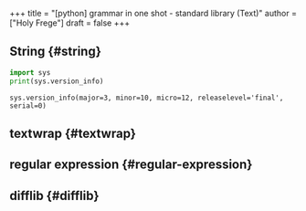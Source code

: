+++
title = "[python] grammar in one shot - standard library (Text)"
author = ["Holy Frege"]
draft = false
+++

## String {#string}

```python
import sys
print(sys.version_info)
```

```text
sys.version_info(major=3, minor=10, micro=12, releaselevel='final', serial=0)
```


## textwrap {#textwrap}


## regular expression {#regular-expression}


## difflib {#difflib}

